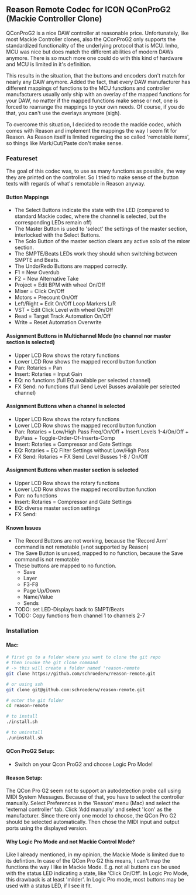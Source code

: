 ## Reason Remote Codec for ICON QConProG2 (Mackie Controller Clone)

QConProG2 is a nice DAW controller at reasonable price. Unfortunately, like most Mackie Controller clones,
also the QConProG2 only supports the standardized functionality of the underlying protocol that is MCU.
Imho, MCU was nice but does match the different abilities of modern DAWs anymore. There is so much more
one could do with this kind of hardware and MCU is limited in it's definition.

This results in the situation, that the buttons and encoders don't match for nearly any DAW anymore.
Added the fact, that every DAW manufacturer has different mappings of functions to the MCU functions
and controller manufacturers usually only ship with an overlay of the mapped functions for your DAW,
no matter if the mapped functions make sense or not, one is forced to rearrange the mappings to your
own needs. Of course, if you do that, you can't use the overlays anymore (sigh).

To overcome this situation, I decided to recode the mackie codec, which comes with Reason and implement
the mappings the way I seem fit for Reason.  As Reason itself is limited regarding the so called 
'remotable items', so things like Mark/Cut/Paste don't make sense.

### Featureset
The goal of this codec was, to use as many functions as possible, the way they are printed on the controller.
So I tried to make sense of the button texts with regards of what's remotable in Reason anyway.

#### Button Mappings
- The Select Buttons indicate the state with the LED (compared to standard Mackie codec, where the channel is selected, but the corresponding LEDs remain off)
- The Master Button is used to 'select' the settings of the master section, interlocked with the Select Buttons.
- The Solo Button of the master section clears any active solo of the mixer section.
- The SMPTE/Beats LEDs work they should when switching between SMPTE and Beats.
- The Undo/Redo Buttons are mapped correctly.
- F1 = New Overdub
- F2 = New Alternative Take
- Project = Edit BPM with wheel On/Off
- Mixer = Click On/Off
- Motors = Precount On/Off
- Left/Right = Edit On/Off Loop Markers L/R
- VST = Edit Click Level with wheel On/Off
- Read = Target Track Automation On/Off
- Write = Reset Automation Overwrite

#### Assignment Buttons in Multichannel Mode (no channel nor master section is selected)
- Upper LCD Row shows the rotary functions
- Lower LCD Row shows the mapped record button function
- Pan:      Rotaries = Pan
- Insert:   Rotaries = Input Gain
- EQ:       no functions (full EQ available per selected channel)
- FX Send:  no functions (full Send Level Busses available per selected channel)

#### Assignment Buttons when a channel is selected
- Upper LCD Row shows the rotary functions
- Lower LCD Row shows the mapped record button function
- Pan:      Rotaries = Low/High Pass Freq/On/Off + Insert Levels 1-4/On/Off + ByPass + Toggle-Order-Of-Inserts-Comp 
- Insert:   Rotaries = Compressor and Gate Settings
- EQ:       Rotaries = EQ Filter Settings without Low/High Pass
- FX Send:  Rotaries = FX Send Level Busses 1-8 / On/Off

#### Assignment Buttons when master section is selected
- Upper LCD Row shows the rotary functions
- Lower LCD Row shows the mapped record button function
- Pan:      no functions
- Insert:   Rotaries = Compressor and Gate Settings
- EQ:       diverse master section settings
- FX Send:

#### Known Issues
- The Record Buttons are not working, because the 'Record Arm' command is not remotable (=not supported by Reason)
- The Save Button is unused, mapped to no function, because the Save command is not remotable
- These buttons are mapped to no function.
    - Save
    - Layer
    - F3-F8
    - Page Up/Down
    - Name/Value
    - Sends
- TODO: set LED-Displays back to SMPT/Beats
- TODO: Copy functions from channel 1 to channels 2-7 

### Installation
#### Mac:
```bash
# first go to a folder where you want to clone the git repo
# then invoke the git clone command
# -> this will create a folder named 'reason-remote
git clone https://github.com/schroederw/reason-remote.git

# or using ssh
git clone git@github.com:schroederw/reason-remote.git

# enter the git folder
cd reason-remote

# to install
./install.sh

# to uninstall
./uninstall.sh
```

#### QCon ProG2 Setup:
- Switch on your Qcon ProG2 and choose Logic Pro Mode!

#### Reason Setup:
The QCon Pro G2 seem not to support an autodetection probe call using MIDI System Messages.
Because of that, you have to select the controller manually.
Select Preferences in the 'Reason' menu (Mac) and select the 'external controller' tab.
Click 'Add manually' and select 'Icon' as the manufacturer.
Since there only one model to choose, the QCon Pro G2 should be selected automatically.
Then chose the MIDI input and output ports using the displayed version.

#### Why Logic Pro Mode and not Mackie Control Mode?
Like I already mentioned, in my opinion, the Mackie Mode is limited due to its defintion.
In case of the QCon Pro G2 this means, I can't map the functions the way I like in Mackie Mode.
E.g. not all buttons can be used with the status LED indicating a state, like 'Click On/Off'.
In Logic Pro Mode, this drawback is at least 'milder'. In Logic Pro mode, most buttons may be
used with a status LED, if I see it fit.   

